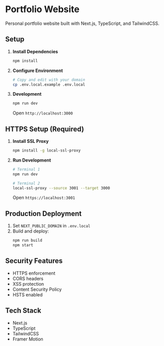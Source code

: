 # Portfolio Website

Personal portfolio website built with Next.js, TypeScript, and TailwindCSS.

## Setup

1. **Install Dependencies**
   ```bash
   npm install
   ```

2. **Configure Environment**
   ```bash
   # Copy and edit with your domain
   cp .env.local.example .env.local
   ```

3. **Development**
   ```bash
   npm run dev
   ```
   Open `http://localhost:3000`

## HTTPS Setup (Required)

1. **Install SSL Proxy**
   ```bash
   npm install -g local-ssl-proxy
   ```

2. **Run Development**
   ```bash
   # Terminal 1
   npm run dev

   # Terminal 2
   local-ssl-proxy --source 3001 --target 3000
   ```
   Open `https://localhost:3001`

## Production Deployment

1. Set `NEXT_PUBLIC_DOMAIN` in `.env.local`
2. Build and deploy:
   ```bash
   npm run build
   npm start
   ```

## Security Features

- HTTPS enforcement
- CORS headers
- XSS protection
- Content Security Policy
- HSTS enabled

## Tech Stack

- Next.js
- TypeScript
- TailwindCSS
- Framer Motion 